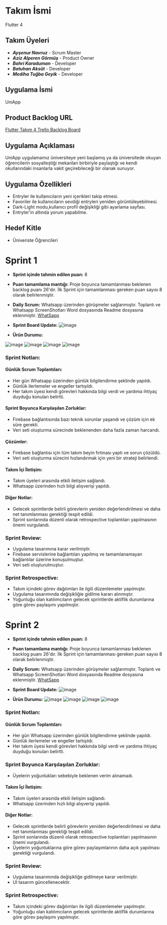# Takım İsmi
Flutter 4
## Takım Üyeleri
- _**Ayşenur Navruz**_  - Scrum Master
- _**Aziz Alperen Görmüş**_ - Product Owner
- _**Bahri Karaduman**_ - Developer
- _**Batuhan Aksüt**_ - Developer
- _**Mediha Tuğba Geyik**_ - Developer
## Uygulama İsmi
UniApp
## Product Backlog URL
[Flutter Takım 4 Trello Backlog Board](https://trello.com/b/JNUd1IcV/uniapp)
## Uygulama Açıklaması
UniApp uygulamamız üniversiteye yeni başlamış ya da üniversitede okuyan öğrencilerin sosyalleştiği mekanları birbiriyle paylaştığı ve kendi okullarındaki insanlarla vakit geçirebileceği bir olanak sunuyor.
## Uygulama Özellikleri
- Entryler ile kullanıcıların yeni içerikleri takip etmesi.
- Favoriler ile kullanıcıların sevdiği entryleri yeniden görüntüleyebilmesi.
- Dark-Light modu,kullanıcı profil değişikliği gibi ayarlama sayfası.
- Entryler'in altında yorum yapabilme.
## Hedef Kitle
- Üniveriste Öğrencileri
# Sprint 1
- **Sprint içinde tahmin edilen puan:** 8
- **Puan tamamlama mantığı:** Proje boyunca tamamlanması beklenen backlog puanı 26'dır. İlk Sprint için tamamlanması gereken puan sayısı 8 olarak belirlenmiştir.
- **Daily Scrum:** Whatsapp üzerinden görüşmeler sağlanmıştır.
Toplantı ve Whatsapp ScreenShotları Word dosyasında Readme dosyasına eklenmiştir.
 [WhatSapp](DailyScrumEkranGörüntüleri.docx)

- **Sprint Board Update:**
 ![image](https://github.com/AlperenI/bootcamp_grup4/assets/120336541/4670d3dd-8a2e-456d-b8a0-2825b8467646)


- **Ürün Durumu:**


![image](https://github.com/AlperenI/bootcamp_grup4/assets/120336541/b2c1dc29-dbd2-4153-bcf0-8a17b7d901ef)
![image](https://github.com/AlperenI/bootcamp_grup4/assets/120336541/df939549-5f1f-4381-9d65-35e37be14878)
![image](https://github.com/AlperenI/bootcamp_grup4/assets/120336541/78bff87c-19a4-469d-a73c-36e7ee7badfe)
![image](https://github.com/AlperenI/bootcamp_grup4/assets/120336541/433572ac-1743-4125-8535-96b454756bb1)


### Sprint Notları:
#### Günlük Scrum Toplantıları:
- Her gün Whatsapp üzerinden günlük bilgilendirme şeklinde yapıldı.
- Günlük ilerlemeler ve engeller tartışıldı.
- Her takım üyesi kendi görevleri hakkında bilgi verdi ve yardıma ihtiyaç duyduğu konuları belirtti.
#### Sprint Boyunca Karşılaşılan Zorluklar:
- Firebase bağlantısında bazı teknik sorunlar yaşandı ve çözüm için ek süre gerekti.
- Veri seti oluşturma sürecinde beklenenden daha fazla zaman harcandı.
#### Çözümler:
- Firebase bağlantısı için tüm takım beyin fırtınası yaptı ve sorun çözüldü.
- Veri seti oluşturma sürecini hızlandırmak için yeni bir strateji belirlendi.
#### Takım İçi İletişim: 
- Takım üyeleri arasında etkili iletişim sağlandı.
- Whatsapp üzerinden hızlı bilgi alışverişi yapıldı.
#### Diğer Notlar:
- Gelecek sprintlerde belirli görevlerin yeniden değerlendirilmesi ve daha net tanımlanması gerektiği tespit edildi.
- Sprint sonlarında düzenli olarak retrospective toplantıları yapılmasının önemi vurgulandı.
### Sprint Review:
- Uygulama tasarımına karar verilmiştir.
- Firebase servislerine bağlantıları yapılmış ve tamamlanamayan bağlantılar üzerine konuşulmuştur.
- Veri seti oluşturulmuştur.
### Sprint Retrospective:
- Takım içindeki görev dağılımları ile ilgili düzenlemeler yapılmıştır.
- Uygulama tasarımında değişikliğie gidilme kararı alınmıştır.
- Yoğunluğu olan katılımcıların gelecek sprintlerde aktiflik durumlarına göre görev paylaşımı yapılmıştır.


# Sprint 2

- **Sprint içinde tahmin edilen puan:** 8
-  **Puan tamamlama mantığı:** Proje boyunca tamamlanması beklenen backlog puanı 26'dır. İlk Sprint için tamamlanması gereken puan sayısı 8 olarak belirlenmiştir.
- **Daily Scrum:** Whatsapp üzerinden görüşmeler sağlanmıştır.
Toplantı ve Whatsapp ScreenShotları Word dosyasında Readme dosyasına eklenmiştir.
 [WhatSapp](DailyScrumEkranGörüntüleri.docx)

- **Sprint Board Update:**
![image](https://github.com/user-attachments/assets/61666ce0-20d2-4c7d-b7d5-3713b3ce7dbc)


- **Ürün Durumu:**
![image](https://github.com/AlperenI/bootcamp_grup4/assets/120336541/b2c1dc29-dbd2-4153-bcf0-8a17b7d901ef)
![image](https://github.com/AlperenI/bootcamp_grup4/assets/120336541/df939549-5f1f-4381-9d65-35e37be14878)
![image](https://github.com/AlperenI/bootcamp_grup4/assets/120336541/78bff87c-19a4-469d-a73c-36e7ee7badfe)
![image](https://github.com/AlperenI/bootcamp_grup4/assets/120336541/433572ac-1743-4125-8535-96b454756bb1)

### Sprint Notları:
#### Günlük Scrum Toplantıları:
- Her gün Whatsapp üzerinden günlük bilgilendirme şeklinde yapıldı.
- Günlük ilerlemeler ve engeller tartışıldı.
- Her takım üyesi kendi görevleri hakkında bilgi verdi ve yardıma ihtiyaç duyduğu konuları belirtti.
### Sprint Boyunca Karşılaşılan Zorluklar:
- Üyelerin yoğunlukları sebebiyle beklenen verim alınamadı.
#### Takım İçi İletişim: 
- Takım üyeleri arasında etkili iletişim sağlandı.
- Whatsapp üzerinden hızlı bilgi alışverişi yapıldı.
#### Diğer Notlar:
- Gelecek sprintlerde belirli görevlerin yeniden değerlendirilmesi ve daha net tanımlanması gerektiği tespit edildi.
- Sprint sonlarında düzenli olarak retrospective toplantıları yapılmasının önemi vurgulandı.
- Üyelerin yoğunluklarına göre görev paylaşımlarının daha açık yapılması gerektiği vurgulandı.
### Sprint Review:
- Uygulama tasarımında değişikliğe gidilmeye karar verilmiştir.
- UI tasarım güncellenecektir.
### Sprint Retrospective:
- Takım içindeki görev dağılımları ile ilgili düzenlemeler yapılmıştır.
- Yoğunluğu olan katılımcıların gelecek sprintlerde aktiflik durumlarına göre görev paylaşımı yapılmıştır.







